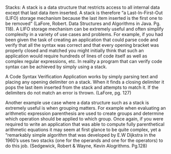 Stacks: 
A stack is a data structure that restricts access to all internal data except that last data item inserted.
A stack is therefore “a Last-In-First-Out (LIFO) storage mechanism because the last item inserted is the first one to be removed”
 (LaFore, Robert. Data Structures and Algorithms in Java. Pg. 118).
 A LIFO storage mechanism can be extremely useful and often simplify complexity in a variety of use cases and problems.
 For example, if you had been given the task of creating an application that could parse code and verify that all the syntax
 was correct and that every opening bracket was properly closed and matched you might initially
 think that such an application would require hundreds of lines of code itself as well as complex regular expressions, etc.
 In reality a program that can verify code syntax can be achieved by simply using a stack.

A Code Syntax Verification Application works by simply parsing text and placing any opening delimiter on a stack.
When it finds a closing delimiter it pops the last item inserted from the stack and attempts to match it.
If the delimiters do not match an error is thrown. (LaFore, pg. 127)



Another example use case where a data structure such as a stack is extremely useful is when grouping matters.
 For example when evaluating an arithmetic expression parenthesis are used to create groups and determine which operation should be applied to which group. Once again, if you were required to write an application that was able to compute fully parenthetical arithmetic equations it may seem at first glance to be quite complex, yet a “remarkably simple algorithm that was developed by E.W Dijkstra in the 1960’s uses two stacks (one for the operands and one for the operators) to do this job. (Sedgewick, Robert & Wayne, Kevin Alogrithms. Pg.128)



